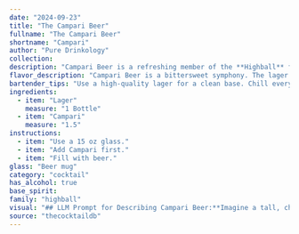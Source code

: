 ```yaml
---
date: "2024-09-23"
title: "The Campari Beer"
fullname: "The Campari Beer"
shortname: "Campari"
author: "Pure Drinkology"
collection:
description: "Campari Beer is a refreshing member of the **Highball** family, characterized by its simple yet bold flavor profile. Its origin is debated, likely emerging from the Italian aperitivo scene in the late 20th century, combining the bitterness of Campari with the crispness of lager. "
flavor_description: "Campari Beer is a bittersweet symphony. The lager's crisp maltiness provides a base for Campari's vibrant bitterness and herbal notes.  A hint of orange peel adds a subtle citrus complexity, while the overall effect is refreshingly dry and pleasantly bitter, with a lingering orange aftertaste. "
bartender_tips: "Use a high-quality lager for a clean base. Chill everything well before mixing. Start with a 1:1 ratio of Campari to beer, but adjust to taste. For a more intense Campari flavor, use a slightly higher ratio.  Garnish with an orange peel for a classic touch. "
ingredients:
  - item: "Lager"
    measure: "1 Bottle"
  - item: "Campari"
    measure: "1.5"
instructions:
  - item: "Use a 15 oz glass."
  - item: "Add Campari first."
  - item: "Fill with beer."
glass: "Beer mug"
category: "cocktail"
has_alcohol: true
base_spirit:
family: "highball"
visual: "## LLM Prompt for Describing Campari Beer:**Imagine a tall, chilled glass filled with a golden, effervescent lager.  The beer is topped with a vibrant, crimson-red layer of Campari, creating a striking two-toned effect. The Campari floats on top, its distinctive bright red color contrasting beautifully with the lighter beer underneath.  Tiny bubbles rise from the bottom of the glass, gently pushing the Campari layer upward, creating a mesmerizing visual effect.  What else do you see in this glass?** "
source: "thecocktaildb"
---
```



